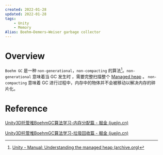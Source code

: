 ```yaml
---
created: 2022-01-28
updated: 2022-01-28
tags:
    - Unity
    - Memory
Alias: Boehm–Demers–Weiser garbage collector
---
```


# Overview

`Boehm GC` 是一种 `non-generational`，`non-compacting` 的算法[^1]。`non-generational` 意味着当 GC 发生时 ，需要完整扫描整个 [Managed heap](Managed%20Memory.md#Managed%20heap) 。 `non-compacting` 意味着 GC 进行过程中，内存中的物体并不会被移动以解决内存的碎片化。


# Reference

[^1]: [Unity - Manual: Understanding the managed heap (archive.org)](https://web.archive.org/web/20181204043411/https://docs.unity3d.com/Manual/BestPracticeUnderstandingPerformanceInUnity4-1.html)

[Unity3D托管堆BoehmGC算法学习-内存分配篇 - 掘金 (juejin.cn)](https://juejin.cn/post/6966954993869914119)

[Unity3D托管堆BoehmGC算法学习-垃圾回收篇 - 掘金 (juejin.cn)](https://juejin.cn/post/6968400262629163038)

